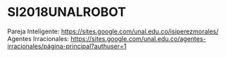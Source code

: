 # SI2018UNALROBOT

Pareja Inteligente: https://sites.google.com/unal.edu.co/isiperezmorales/
Agentes Irracionales: https://sites.google.com/unal.edu.co/agentes-irracionales/página-principal?authuser=1
